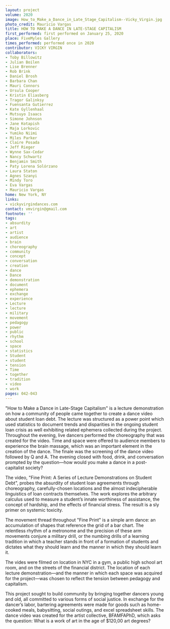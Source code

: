 ```yaml
---
layout: project
volume: 2020
image: How_to_Make_a_Dance_in_Late_Stage_Capitalism--Vicky_Virgin.jpg
photo_credit: Mauricio Vargas
title: HOW TO MAKE A DANCE IN LATE-STAGE CAPITALISM
first_performed: first performed on January 25, 2020
place: FiveMyles Gallery
times_performed: performed once in 2020
contributor: VICKY VIRGIN
collaborators:
- Toby Billowitz
- Julian Boilen
- Lise Brenner
- Rob Brink
- Daniel Brosh
- Barbara Chan
- Mauri Connors
- Ursula Cooper
- Kristin Eliasberg
- Tragor Galinksy
- Fuensanta Gutierrez
- Kate Gyllenhaal
- Mutsuyo Isaacs
- Simone Johnson
- Jane Kotapish
- Maja Lorkovic
- Yumiko Niimi
- Miles Parker
- Claire Posada
- Jeff Rieger
- Wynne Sax-Cedar
- Nancy Schwartz
- Benjamin Smith
- Paty Lorena Solórzano
- Laura Staton
- Agnes Szanyi
- Mindy Toro
- Eva Vargas
- Mauricio Vargas
home: New York, NY
links:
- vickyvirgindances.com
contact: vmvirgin@gmail.com
footnote: ''
tags:
- absurdity
- art
- artist
- audience
- brain
- choreography
- community
- concept
- conversation
- creation
- dance
- Dance
- demonstration
- document
- ephemera
- exchange
- experience
- Lecture
- lecture
- military
- movement
- pedagogy
- power
- public
- rhythm
- school
- space
- statistics
- Student
- student
- tension
- Time
- together
- tradition
- video
- work
pages: 042-043
---
```


"How to Make a Dance in Late-Stage Capitalism" is a lecture demonstration on how a community of people came together to create a dance video about student loan debt. The lecture was structured as a power point which used statistics to document trends and disparities in the ongoing student loan crisis as well exhibiting related ephemera collected during the project.  Throughout the evening, live dancers performed the choreography that was created for the video. Time and space were offered to audience members to experience the brain massage, which was an important element in the creation of the dance. The finale was the screening of the dance video followed by Q and A. The evening closed with food, drink, and conversation prompted by the question—how would you make a dance in a post-capitalist society?

The video, "Fine Print: A Series of Lecture Demonstrations on Student Debt", probes the absurdity of student loan agreements through choreography, carefully-chosen locations and the almost indecipherable linguistics of loan contracts themselves. The work explores the arbitrary calculus used to measure a student’s innate worthiness of assistance, the concept of hardship, and the effects of financial stress.  The result is a sly primer on systemic toxicity.  

The movement thread throughout "Fine Print" is a simple arm dance:  an accumulation of shapes that reference the grid of a bar chart. The relentless rhythm of a metronome and the precision of these arm movements conjure a military drill, or the numbing drills of a learning tradition in which a teacher stands in front of a formation of students and dictates what they should learn and the manner in which they should learn it.   

The vides were filmed on location in NYC in a gym, a public high school art room, and on the streets of the financial district. The location of each lecture demonstration—and the manner in which each space was acquired for the project—was chosen to reflect the tension between pedagogy and capitalism. 

This project sought to build community by bringing together dancers young and old, all committed to various forms of social justice. In exchange for the dancer’s labor, bartering agreements were made for goods such as home-cooked meals, babysitting, social outings, and excel spreadsheet skills. The dance video was created for the artist collective, BFAMFAPhD, which asks the question: What is a work of art in the age of $120,00 art degrees?
